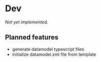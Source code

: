 # Dev

*Not yet implemented.*

## Planned features

* generate datamodel typescript files
* initialize datamodel.xml file from template